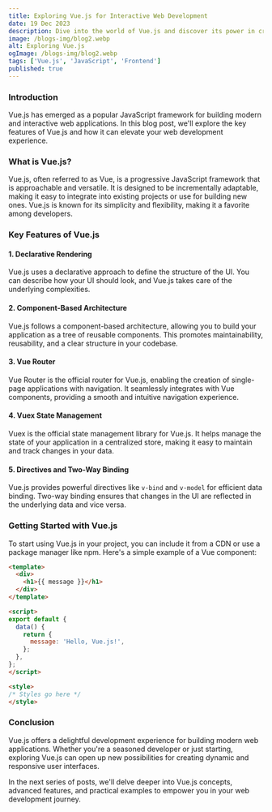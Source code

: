 ```yaml
---
title: Exploring Vue.js for Interactive Web Development
date: 19 Dec 2023
description: Dive into the world of Vue.js and discover its power in creating interactive and dynamic web applications.
image: /blogs-img/blog2.webp
alt: Exploring Vue.js
ogImage: /blogs-img/blog2.webp
tags: ['Vue.js', 'JavaScript', 'Frontend']
published: true
---
```


### Introduction

Vue.js has emerged as a popular JavaScript framework for building modern and interactive web applications. In this blog post, we'll explore the key features of Vue.js and how it can elevate your web development experience.

### What is Vue.js?

Vue.js, often referred to as Vue, is a progressive JavaScript framework that is approachable and versatile. It is designed to be incrementally adaptable, making it easy to integrate into existing projects or use for building new ones. Vue.js is known for its simplicity and flexibility, making it a favorite among developers.

### Key Features of Vue.js

#### 1. **Declarative Rendering**

Vue.js uses a declarative approach to define the structure of the UI. You can describe how your UI should look, and Vue.js takes care of the underlying complexities.

#### 2. **Component-Based Architecture**

Vue.js follows a component-based architecture, allowing you to build your application as a tree of reusable components. This promotes maintainability, reusability, and a clear structure in your codebase.

#### 3. **Vue Router**

Vue Router is the official router for Vue.js, enabling the creation of single-page applications with navigation. It seamlessly integrates with Vue components, providing a smooth and intuitive navigation experience.

#### 4. **Vuex State Management**

Vuex is the official state management library for Vue.js. It helps manage the state of your application in a centralized store, making it easy to maintain and track changes in your data.

#### 5. **Directives and Two-Way Binding**

Vue.js provides powerful directives like `v-bind` and `v-model` for efficient data binding. Two-way binding ensures that changes in the UI are reflected in the underlying data and vice versa.

### Getting Started with Vue.js

To start using Vue.js in your project, you can include it from a CDN or use a package manager like npm. Here's a simple example of a Vue component:

```html
<template>
  <div>
    <h1>{{ message }}</h1>
  </div>
</template>

<script>
export default {
  data() {
    return {
      message: 'Hello, Vue.js!',
    };
  },
};
</script>

<style>
/* Styles go here */
</style>
```

### Conclusion
Vue.js offers a delightful development experience for building modern web applications. Whether you're a seasoned developer or just starting, exploring Vue.js can open up new possibilities for creating dynamic and responsive user interfaces.

In the next series of posts, we'll delve deeper into Vue.js concepts, advanced features, and practical examples to empower you in your web development journey.
